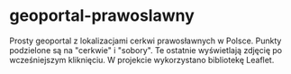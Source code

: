 # geoportal-prawoslawny
Prosty geoportal z lokalizacjami cerkwi prawosławnych w Polsce.
Punkty podzielone są na "cerkwie" i "sobory". Te ostatnie wyświetlają zdjęcię po wcześniejszym kliknięciu.
W projekcie wykorzystano bibliotekę Leaflet.
